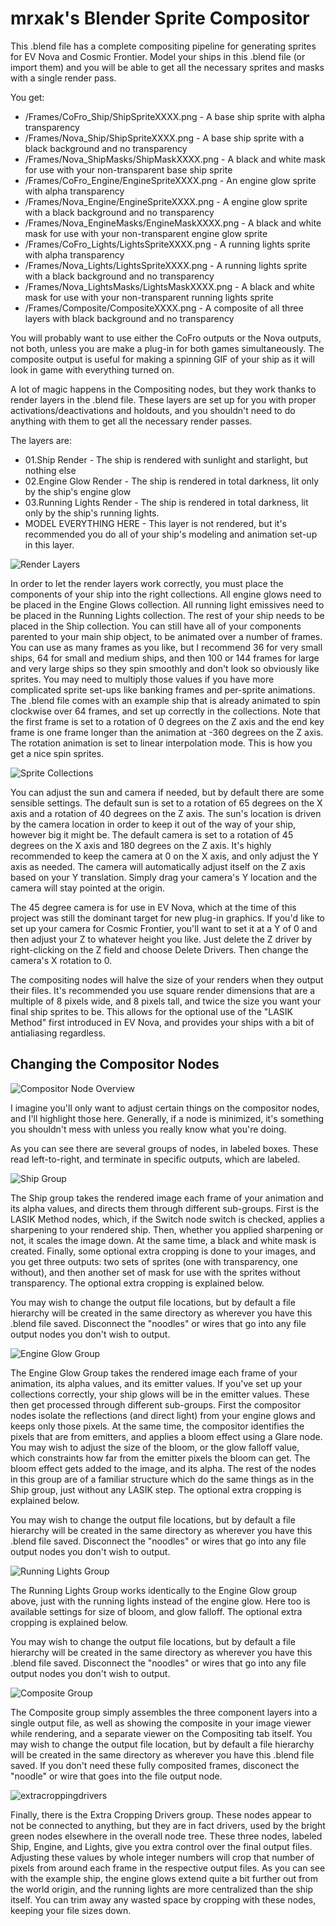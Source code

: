# mrxak's Blender Sprite Compositor
This .blend file has a complete compositing pipeline for generating sprites for EV Nova and Cosmic Frontier. Model your ships in this .blend file (or import them) and you will be able to get all the necessary sprites and masks with a single render pass.

You get:
* /Frames/CoFro_Ship/ShipSpriteXXXX.png - A base ship sprite with alpha transparency
* /Frames/Nova_Ship/ShipSpriteXXXX.png - A base ship sprite with a black background and no transparency
* /Frames/Nova_ShipMasks/ShipMaskXXXX.png - A black and white mask for use with your non-transparent base ship sprite
* /Frames/CoFro_Engine/EngineSpriteXXXX.png - An engine glow sprite with alpha transparency
* /Frames/Nova_Engine/EngineSpriteXXXX.png - A engine glow sprite with a black background and no transparency
* /Frames/Nova_EngineMasks/EngineMaskXXXX.png - A black and white mask for use with your non-transparent engine glow sprite
* /Frames/CoFro_Lights/LightsSpriteXXXX.png - A running lights sprite with alpha transparency
* /Frames/Nova_Lights/LightsSpriteXXXX.png - A running lights sprite with a black background and no transparency
* /Frames/Nova_LightsMasks/LightsMaskXXXX.png - A black and white mask for use with your non-transparent running lights sprite
* /Frames/Composite/CompositeXXXX.png - A composite of all three layers with black background and no transparency

You will probably want to use either the CoFro outputs or the Nova outputs, not both, unless you are make a plug-in for both games simultaneously. The composite output is useful for making a spinning GIF of your ship as it will look in game with everything turned on.

A lot of magic happens in the Compositing nodes, but they work thanks to render layers in the .blend file. These layers are set up for you with proper activations/deactivations and holdouts, and you shouldn't need to do anything with them to get all the necessary render passes.

The layers are:
* 01.Ship Render - The ship is rendered with sunlight and starlight, but nothing else
* 02.Engine Glow Render - The ship is rendered in total darkness, lit only by the ship's engine glow
* 03.Running Lights Render - The ship is rendered in total darkness, lit only by the ship's running lights.
* MODEL EVERYTHING HERE - This layer is not rendered, but it's recommended you do all of your ship's modeling and animation set-up in this layer.

![Render Layers](https://user-images.githubusercontent.com/5839156/148002546-c8fc2fcc-7055-48e3-9614-66cd82f66694.png)

In order to let the render layers work correctly, you must place the components of your ship into the right collections. All engine glows need to be placed in the Engine Glows collection. All running light emissives need to be placed in the Running Lights collection. The rest of your ship needs to be placed in the Ship collection. You can still have all of your components parented to your main ship object, to be animated over a number of frames. You can use as many frames as you like, but I recommend 36 for very small ships, 64 for small and medium ships, and then 100 or 144 frames for large and very large ships so they spin smoothly and don't look so obviously like sprites. You may need to multiply those values if you have more complicated sprite set-ups like banking frames and per-sprite animations. The .blend file comes with an example ship that is already animated to spin clockwise over 64 frames, and set up correctly in the collections. Note that the first frame is set to a rotation of 0 degrees on the Z axis and the end key frame is one frame longer than the animation at -360 degrees on the Z axis. The rotation animation is set to linear interpolation mode. This is how you get a nice spin sprites.

![Sprite Collections](https://user-images.githubusercontent.com/5839156/148003390-7573e111-3549-4bdb-84c1-035a3ad41e5e.png)

You can adjust the sun and camera if needed, but by default there are some sensible settings. The default sun is set to a rotation of 65 degrees on the X axis and a rotation of 40 degrees on the Z axis. The sun's location is driven by the camera location in order to keep it out of the way of your ship, however big it might be. The default camera is set to a rotation of 45 degrees on the X axis and 180 degrees on the Z axis. It's highly recommended to keep the camera at 0 on the X axis, and only adjust the Y axis as needed. The camera will automatically adjust itself on the Z axis based on your Y translation. Simply drag your camera's Y location and the camera will stay pointed at the origin.

The 45 degree camera is for use in EV Nova, which at the time of this project was still the dominant target for new plug-in graphics. If you'd like to set up your camera for Cosmic Frontier, you'll want to set it at a Y of 0 and then adjust your Z to whatever height you like. Just delete the Z driver by right-clicking on the Z field and choose Delete Drivers. Then change the camera's X rotation to 0.

The compositing nodes will halve the size of your renders when they output their files. It's recommended you use square render dimensions that are a multiple of 8 pixels wide, and 8 pixels tall, and twice the size you want your final ship sprites to be. This allows for the optional use of the "LASIK Method" first introduced in EV Nova, and provides your ships with a bit of antialiasing regardless.

## Changing the Compositor Nodes

![Compositor Node Overview](https://user-images.githubusercontent.com/5839156/148001289-8de70bf6-b656-4198-83da-8ad13a6ab306.png)

I imagine you'll only want to adjust certain things on the compositor nodes, and I'll highlight those here. Generally, if a node is minimized, it's something you shouldn't mess with unless you really know what you're doing.

As you can see there are several groups of nodes, in labeled boxes. These read left-to-right, and terminate in specific outputs, which are labeled.

![Ship Group](https://user-images.githubusercontent.com/5839156/148005253-97e7649f-0991-444a-86e3-d6b12e2e44a6.png)

The Ship group takes the rendered image each frame of your animation and its alpha values, and directs them through different sub-groups. First is the LASIK Method nodes, which, if the Switch node switch is checked, applies a sharpening to your rendered ship. Then, whether you applied sharpening or not, it scales the image down. At the same time, a black and white mask is created. Finally, some optional extra cropping is done to your images, and you get three outputs: two sets of sprites (one with transparency, one without), and then another set of mask for use with the sprites without transparency. The optional extra cropping is explained below.

You may wish to change the output file locations, but by default a file hierarchy will be created in the same directory as wherever you have this .blend file saved. Disconnect the "noodles" or wires that go into any file output nodes you don't wish to output.

![Engine Glow Group](https://user-images.githubusercontent.com/5839156/148005788-81eaa836-a6d5-4272-be1e-5e9156460737.png)

The Engine Glow Group takes the rendered image each frame of your animation, its alpha values, and its emitter values. If you've set up your collections correctly, your ship glows will be in the emitter values. These then get processed through different sub-groups. First the compositor nodes isolate the reflections (and direct light) from your engine glows and keeps only those pixels. At the same time, the compositor identifies the pixels that are from emitters, and applies a bloom effect using a Glare node. You may wish to adjust the size of the bloom, or the glow falloff value, which constraints how far from the emitter pixels the bloom can get. The bloom effect gets added to the image, and its alpha. The rest of the nodes in this group are of a familiar structure which do the same things as in the Ship group, just without any LASIK step. The optional extra cropping is explained below.

You may wish to change the output file locations, but by default a file hierarchy will be created in the same directory as wherever you have this .blend file saved. Disconnect the "noodles" or wires that go into any file output nodes you don't wish to output.

![Running Lights Group](https://user-images.githubusercontent.com/5839156/148006566-340b7791-5512-4846-b614-d39c5fcc5fa8.png)

The Running Lights Group works identically to the Engine Glow group above, just with the running lights instead of the engine glow. Here too is available settings for size of bloom, and glow falloff. The optional extra cropping is explained below.

You may wish to change the output file locations, but by default a file hierarchy will be created in the same directory as wherever you have this .blend file saved. Disconnect the "noodles" or wires that go into any file output nodes you don't wish to output.

![Composite Group](https://user-images.githubusercontent.com/5839156/148006781-f28b4436-b279-4be1-9555-5201ce224535.png)

The Composite group simply assembles the three component layers into a single output file, as well as showing the composite in your image viewer while rendering, and a separate viewer on the Compositing tab itself. You may wish to change the output file location, but by default a file hierarchy will be created in the same directory as wherever you have this .blend file saved. If you don't need these fully composited frames, disconect the "noodle" or wire that goes into the file output node.

![extracroppingdrivers](https://user-images.githubusercontent.com/5839156/148007085-bcf37ca4-52cf-4f1a-a87b-4e2910eee338.png)

Finally, there is the Extra Cropping Drivers group. These nodes appear to not be connected to anything, but they are in fact drivers, used by the bright green nodes elsewhere in the overall node tree. These three nodes, labeled Ship, Engine, and Lights, give you extra control over the final output files. Adjusting these values by whole integer numbers will crop that number of pixels from around each frame in the respective output files. As you can see with the example ship, the engine glows extend quite a bit further out from the world origin, and the running lights are more centralized than the ship itself. You can trim away any wasted space by cropping with these nodes, keeping your file sizes down.
